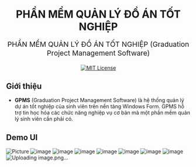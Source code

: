 
<h1 align="center">
  PHẦN MỀM QUẢN LÝ ĐỒ ÁN TỐT NGHIỆP
</h1>
<p align="center" style="font-size: 1.2rem;">PHẦN MỀM QUẢN LÝ ĐỒ ÁN TỐT NGHIỆP (Graduation Project Management Software)</p>
<p align="center">
  <a href="https://opensource.org/licenses/MIT"><img src="https://img.shields.io/badge/License-MIT-yellow.svg" alt="MIT License" /></a>
</p>

## Giới thiệu
* **GPMS** (Graduation Project Management Software) là hệ thống quản lý dự án tốt nghiệp của sinh viên trên nền tảng Windows Form. GPMS hỗ trợ tin học hóa các chức năng nghiệp vụ cơ bản mà một phần mềm quản lý sinh viên cần phải có.

## Demo UI
![Picture](https://user-images.githubusercontent.com/75024999/143682647-de1b6c03-c00e-466f-a0c0-9d6d926b7bd1.jpg)
![image](https://user-images.githubusercontent.com/75024999/203268675-89d7a20d-d9cb-43ac-bdaf-e8161c81f9da.png)
![image](https://user-images.githubusercontent.com/75024999/203268729-282591be-8db4-457e-b305-9f69d6c54e![image](https://user-images.githubusercontent.com/75024999/203268890-ecbe963d-0718-4bae-9b32-d34a9d82e5af.png)e1.png)
![image](https://user-images.githubusercontent.com/75024999/203268819-ca5dfa0f-88d0-4258-b756-9570b50975b5.png)
![image](https://user-images.githubusercontent.com/75024999/203268973-026416c0-4a50-4b8e-9984-89a6cde8c52f.png)
![image](https://user-images.githubusercontent.com/75024999/203269002-d5d4dbec-17a4-400e-a3ce-030f0e56a5d9.png)
![image](https://user-images.githubusercontent.com/75024999/203269047-1af5bf7f-489f-4a2c-b0ec-9a378469f1d9.png)
![image](https://user-images.githubusercontent.com/75024999/203269089-6338f151-85e8-43cc-9bca-47fba94132ba.png)
![Uploading image.png…]()
